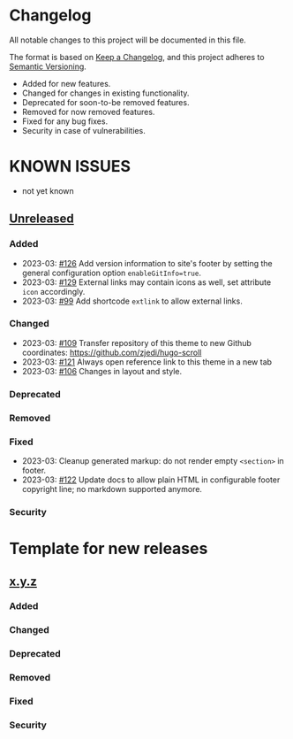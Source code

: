 # Changelog

All notable changes to this project will be documented in this file.

The format is based on [Keep a Changelog](https://keepachangelog.com/en/1.0.0/),
and this project adheres to [Semantic Versioning](https://semver.org/spec/v2.0.0.html).

* Added for new features.
* Changed for changes in existing functionality.
* Deprecated for soon-to-be removed features.
* Removed for now removed features.
* Fixed for any bug fixes.
* Security in case of vulnerabilities.

# KNOWN ISSUES
* not yet known

## [Unreleased](https://github.com/zjedi/hugo-scroll/compare/v1.0.0...HEAD)

### Added
* 2023-03: [#126](https://github.com/zjedi/hugo-scroll/issues/126) Add version information to site's footer by setting the general configuration option `enableGitInfo=true`.
* 2023-03: [#129](https://github.com/zjedi/hugo-scroll/pull/129) External links may contain icons as well, set attribute `icon` accordingly.
* 2023-03: [#99](https://github.com/zjedi/hugo-scroll/pull/99) Add shortcode `extlink` to allow external links.
### Changed
* 2023-03: [#109](https://github.com/zjedi/hugo-scroll/pull/109) Transfer repository of this theme to new Github coordinates: https://github.com/zjedi/hugo-scroll
* 2023-03: [#121](https://github.com/zjedi/hugo-scroll/pull/121) Always open reference link to this theme in a new tab
* 2023-03: [#106](https://github.com/zjedi/hugo-scroll/pull/106) Changes in layout and style.

### Deprecated
### Removed
### Fixed
* 2023-03: Cleanup generated markup: do not render empty `<section>` in footer.
* 2023-03: [#122](https://github.com/zjedi/hugo-scroll/pull/122) Update docs to allow plain HTML in configurable footer copyright line; no markdown supported anymore.

### Security



# Template for new releases
## [x.y.z](https://github.com/zjedi/hugo-scroll/compare/v1.0.0...vx.y.z)

### Added
### Changed
### Deprecated
### Removed
### Fixed
### Security
